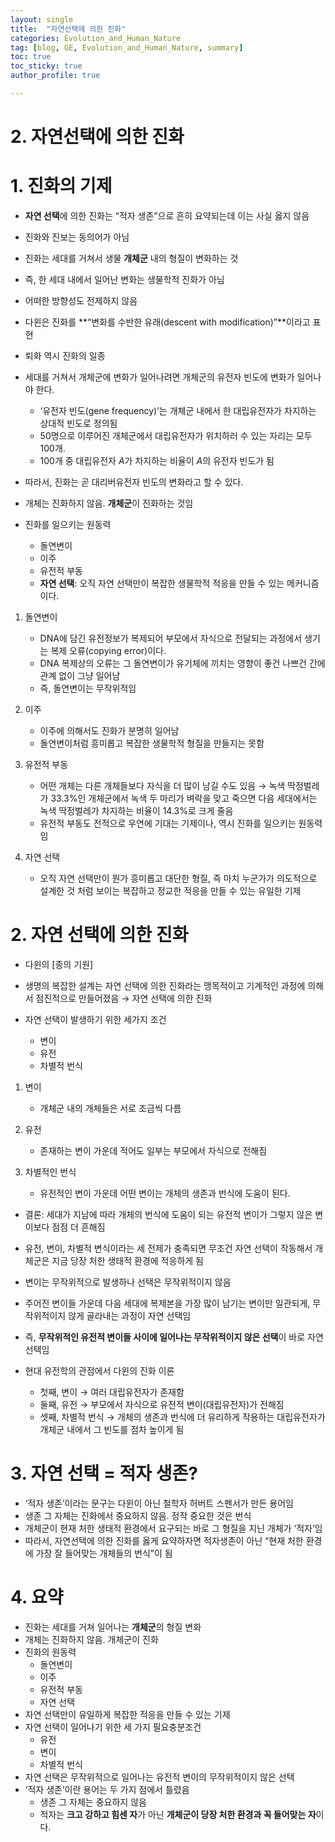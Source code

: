 ```yaml
---
layout: single
title:  "자연선택에 의한 진화"
categories: Evolution_and_Human_Nature
tag: [blog, GE, Evolution_and_Human_Nature, summary]
toc: true
toc_sticky: true
author_profile: true

---
```


# 2. 자연선택에 의한 진화

# 1. 진화의 기제

- **자연 선택**에 의한 진화는 “적자 생존”으로 흔히 요약되는데 이는 사실 옳지 않음
- 진화와 진보는 동의어가 아님
- 진화는 세대를 거쳐서 생물 **개체군** 내의 형질이 변화하는 것
- 즉, 한 세대 내에서 일어난 변화는 생물학적 진화가 아님
- 어떠한 방향성도 전제하지 않음
- 다윈은 진화를 **“변화를 수반한 유래(descent with modification)”**이라고 표현
- 퇴화 역시 진화의 일종
- 세대를 거쳐서 개체군에 변화가 일어나려면 개체군의 유전자 빈도에 변화가 일어나야 한다.
    - ‘유전자 빈도(gene frequency)’는 개체군 내에서 한 대립유전자가 차지하는 상대적 빈도로 정의됨
    - 50명으로 이루어진 개체군에서 대립유전자가 위치하러 수 있는 자리는 모두 100개.
    - 100개 중 대립유전자 $A$가 차지하는 비율이 $A$의 유전자 빈도가 됨
- 따라서, 진화는 곧 대리버유전자 빈도의 변화라고 할 수 있다.
- 개체는 진화하지 않음. **개체군**이 진화하는 것임

- 진화를 일으키는 원동력
    - 돌연변이
    - 이주
    - 유전적 부동
    - **자연 선택**: 오직 자연 선택만이 복잡한 생물학적 적응을 만들 수 있는 메커니즘이다.

1. 돌연변이
    - DNA에 담긴 유전정보가 복제되어 부모에서 자식으로 전달되는 과정에서 생기는 복제 오류(copying error)이다.
    - DNA 복제상의 오류는 그 돌연변이가 유기체에 끼치는 영향이 좋건 나쁘건 간에 관계 없이 그냥 일어남
    - 즉, 돌연변이는 무작위적임

1. 이주
    - 이주에 의해서도 진화가 분명히 일어남
    - 돌연변이처럼 흥미롭고 복잡한 생물학적 형질을 만들지는 못함

1. 유전적 부동
    - 어떤 개체는 다른 개체들보다 자식을 더 많이 남길 수도 있음 → 녹색 딱정벌레가 33.3%인 개체군에서 녹색 두 마리가 벼락을 맞고 죽으면 다음 세대에서는 녹색 딱정벌레가 차지하는 비율이 14.3%로 크게 줄음
    - 유전적 부동도 전적으로 우연에 기대는 기제이나, 역시 진화를 일으키는 원동력임

1. 자연 선택
    - 오직 자연 선택만이 뭔가 흥미롭고 대단한 형질, 즉 마치 누군가가 의도적으로 설계한 것 처럼 보이는 복잡하고 정교한 적응을 만들 수 있는 유일한 기제

# 2. 자연 선택에 의한 진화

- 다윈의 [종의 기원]
- 생명의 복잡한 설계는 자연 선택에 의한 진화라는 맹목적이고 기계적인 과정에 의해서  점진적으로 만들어졌음 → 자연 선택에 의한 진화

- 자연 선택이 발생하기 위한 세가지 조건
    - 변이
    - 유전
    - 차별적 번식

1. 변이
    - 개체군 내의 개체들은 서로 조금씩 다름

1. 유전
    - 존재하는 변이 가운데 적어도 일부는 부모에서 자식으로 전해짐

1. 차별적인 번식
    - 유전적인 변이 가운데 어떤 변이는 개체의 생존과 번식에 도움이 된다.
    
- 결론: 세대가 지남에 따라 개체의 번식에 도움이 되는 유전적 변이가 그렇지 않은 변이보다 점점 더 흔해짐

- 유전, 변이, 차별적 변식이라는 세 전제가 충족되면 무조건 자연 선택이 작동해서 개체군은 지금 당장 처한 생태적 환경에 적응하게 됨
- 변이는 무작위적으로 발생하나 선택은 무작위적이지 않음
- 주어진 변이들 가운데 다음 세대에 복제본을 가장 많이 남기는 변이만 일관되게, 무작위적이지 않게 골라내는 과정이 자연 선택임
- 즉, **무작위적인 유전적 변이들 사이에 일어나는 무작위적이지 않은 선택**이 바로 자연 선택임

- 현대 유전학의 관점에서 다윈의 진화 이론
    - 첫째, 변이 → 여러 대립유전자가 존재함
    - 둘째, 유전 → 부모에서 자식으로 유전적 변이(대립유전자)가 전해짐
    - 셋째, 차별적 번식 → 개체의 생존과 번식에 더 유리하게 작용하는 대립유전자가 개체군 내에서 그 빈도를 점차 높이게 됨

# 3. 자연 선택  = 적자 생존?

- ‘적자 생존’이라는 문구는 다윈이 아닌 철학자 허버트 스펜서가 만든 용어임
- 생존 그 자체는 진화에서 중요하지 않음. 정작 중요한 것은 번식
- 개체군이 현재 처한 생태적 환경에서 요구되는 바로 그 형질을 지닌 개체가 ‘적자’임
- 따라서, 자연선택에 의한 진화를 옳게 요약하자면 적자생존이 아닌 “현재 처한 환경에 가장 잘 들어맞는 개체들의 번식”이 됨

# 4. 요약

- 진화는 세대를 거쳐 일어나는 **개체군**의 형질 변화
- 개체는 진화하지 않음. 개체군이 진화
- 진화의 원동력
    - 돌연변이
    - 이주
    - 유전적 부동
    - 자연 선택
- 자연 선택만이 유일하게 복잡한 적응을 만들 수 있는 기제
- 자연 선택이 일어나기 위한 세 가지 필요충분조건
    - 유전
    - 변이
    - 차별적 번식
- 자연 선택은 무작위적으로 일어나는 유전적 변이의 무작위적이지 않은 선택
- ‘적자 생존’이란 용어는 두 가지 점에서 틀렸음
    - 생존 그 자체는 중요하지 않음
    - 적자는 **크고 강하고 힘센 자**가 아닌 **개체군이 당장 처한 환경과 꼭 들어맞는 자**이다.